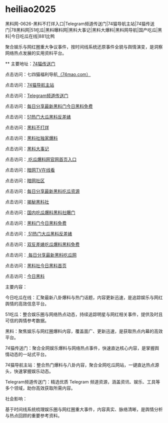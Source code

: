 # heiliao2025
黑料网-0626-黑料不打烊入口|Telegram频道传送门|74猫导航主站|74猫传送门|78黑料网|51吃瓜|黑料曝料网|黑料大事记|黑料大爆料|黑料网导航|国产吃瓜|黑料|今日吃瓜在线|881比鸭

聚合娱乐与网红圈重大争议事件，按时间线系统还原事件全貌与舆情演变，是洞察网络热点发展的实用资料平台。

** 主要地址：<a href="https://74mao.com/">74猫传送门</a>

点击访问：七四猫福利导航<a href="https://74mao.com/">（74mao.com）</a>

点击访问：<a href="https://74mao.com/">74猫导航主站</a>

点击访问：<a href="https://74mao.com/">Telegram频道传送门</a>

点击访问：<a href="https://hl419.pages.dev/">每日分享最新黑料门今日黑料免费</a>

点击访问：<a href="https://hl418.pages.dev/">51热门大瓜黑料反差婊</a>

点击访问：<a href="https://hl450.pages.dev/">黑料不打烊</a>

点击访问：<a href="https://hl417.pages.dev/">黑料社独家爆料</a>

点击访问：<a href="https://hl409.pages.dev/">黑料大事记</a>

点击访问：<a href="https://hl409.pages.dev/"> 吃瓜爆料网官网首页入口</a>

点击访问：<a href="https://aw9-05.pages.dev/">暗网TV在线看</a>

点击访问：<a href="https://aw1-06.pages.dev/">暗网社区</a>

点击访问：<a href="https://hl433.pages.dev/">每日分享最新黑料吃瓜资源</a>

点击访问：<a href="https://hl425.pages.dev/">揭秘黑料社</a>

点击访问：<a href="https://hl426.pages.dev/">国内吃瓜爆料黑料社曝门</a>

点击访问：<a href="https://hl410-s2i.pages.dev/">黑料门今日黑料免费</a>

点击访问：<a href="https://hl411.pages.dev/"> 51热门大瓜黑料反差婊</a>

点击访问：<a href="https://hl413.pages.dev/">双反差婊吃瓜爆料黑料免费</a>

点击访问：<a href="https://hl412.pages.dev/"> 每日分享最新黑料吃瓜网</a>

点击访问：<a href="https://hl414.pages.dev/">黑料社今日黑料首页</a>

点击访问：<a href="https://hl415.pages.dev/">今日黑料</a>

主要内容：

今日吃瓜在线：汇聚最新八卦爆料与热门话题，内容更新迅速，是追踪娱乐与网红舆情的高效信息平台。

51吃瓜：整合娱乐圈与网络热点动态，持续追踪明星与网红相关事件，提供及时且可信的舆情参考数据。

黑料：聚焦娱乐与网红圈爆料内容，覆盖面广、更新迅速，是获取热点内幕的高效平台。

74猫传送门：聚合全网娱乐爆料与网络热点事件，快速直达核心内容，是掌握舆情动态的一站式平台。

74猫导航主站：整合热门爆料与八卦内容，聚合全网吃瓜网站，一键直达热点源头，快速掌握娱乐动态。

Telegram频道传送门：精选优质 Telegram 频道资源，涵盖资讯、娱乐、工具等多个领域，助你高效获取所需内容。

社会影响：

基于时间线系统梳理娱乐圈与网红圈重大事件，内容真实、脉络清晰，是舆情分析与热点回顾的重要参考资料。

<span style="display:none;">[Canonical link](）</span>
